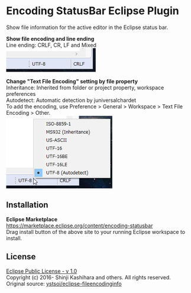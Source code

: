 # Encoding StatusBar Eclipse Plugin
Show file information for the active editor in the Eclipse status bar.  

**Show file encoding and line ending**  
Line ending: CRLF, CR, LF and Mixed  
![](image/encoding.jpg)  

**Change "Text File Encoding" setting by file property**  
Inheritance: Inherited from folder or project property, workspace preferences  
Autodetect: Automatic detection by juniversalchardet  
To add the encoding, use Preference > General > Workspace > Text File Encoding > Other.  
![](image/encoding_select.jpg)  

## Installation
**Eclipse Marketplace**  
https://marketplace.eclipse.org/content/encoding-statusbar  
Drag install button of the above site to your running Eclipse workspace to install.  
<!--
**Update Site**  
Help > Install New Software...  
https://raw.githubusercontent.com/cypher256/eclipse-encoding-plugin/master/eclipse.encoding.plugin.update/site.xml
-->

## License
[Eclipse Public License - v 1.0](https://www.eclipse.org/legal/epl-v10.html)  
Copyright (c) 2016- Shinji Kashihara and others. All rights reserved.  
Original source: [ystsoi/eclipse-fileencodinginfo](https://github.com/ystsoi/eclipse-fileencodinginfo)
